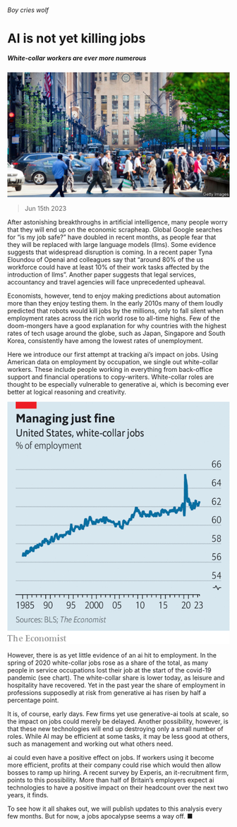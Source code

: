 ###### Boy cries wolf

# AI is not yet killing jobs 

##### White-collar workers are ever more numerous 

![image](images/20230617_FNP502.jpg) 

> Jun 15th 2023 

After astonishing breakthroughs in artificial intelligence, many people worry that they will end up on the economic scrapheap. Global Google searches for “is my job safe?” have doubled in recent months, as people fear that they will be replaced with large language models (llms). Some evidence suggests that widespread disruption is coming. In a recent paper Tyna Eloundou of Openai and colleagues say that “around 80% of the us workforce could have at least 10% of their work tasks affected by the introduction of llms”. Another paper suggests that legal services, accountancy and travel agencies will face unprecedented upheaval.

Economists, however, tend to enjoy making predictions about automation more than they enjoy testing them. In the early 2010s many of them loudly predicted that robots would kill jobs by the millions, only to fall silent when employment rates across the rich world rose to all-time highs. Few of the doom-mongers have a good explanation for why countries with the highest rates of tech usage around the globe, such as Japan, Singapore and South Korea, consistently have among the lowest rates of unemployment.

Here we introduce our first attempt at tracking ai’s impact on jobs. Using American data on employment by occupation, we single out white-collar workers. These include people working in everything from back-office support and financial operations to copy-writers. White-collar roles are thought to be especially vulnerable to generative ai, which is becoming ever better at logical reasoning and creativity. 

![image](images/20230617_FNC524.png) 


However, there is as yet little evidence of an ai hit to employment. In the spring of 2020 white-collar jobs rose as a share of the total, as many people in service occupations lost their job at the start of the covid-19 pandemic (see chart). The white-collar share is lower today, as leisure and hospitality have recovered. Yet in the past year the share of employment in professions supposedly at risk from generative ai has risen by half a percentage point. 

It is, of course, early days. Few firms yet use generative-ai tools at scale, so the impact on jobs could merely be delayed. Another possibility, however, is that these new technologies will end up destroying only a small number of roles. While AI may be efficient at some tasks, it may be less good at others, such as management and working out what others need. 

ai could even have a positive effect on jobs. If workers using it become more efficient, profits at their company could rise which would then allow bosses to ramp up hiring. A recent survey by Experis, an it-recruitment firm, points to this possibility. More than half of Britain’s employers expect ai technologies to have a positive impact on their headcount over the next two years, it finds.

To see how it all shakes out, we will publish updates to this analysis every few months. But for now, a jobs apocalypse seems a way off. ■


